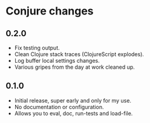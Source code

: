 # Conjure changes

## 0.2.0

 * Fix testing output.
 * Clean Clojure stack traces (ClojureScript explodes).
 * Log buffer local settings changes.
 * Various gripes from the day at work cleaned up.

## 0.1.0

 * Initial release, super early and only for my use.
 * No documentation or configuration.
 * Allows you to eval, doc, run-tests and load-file.
